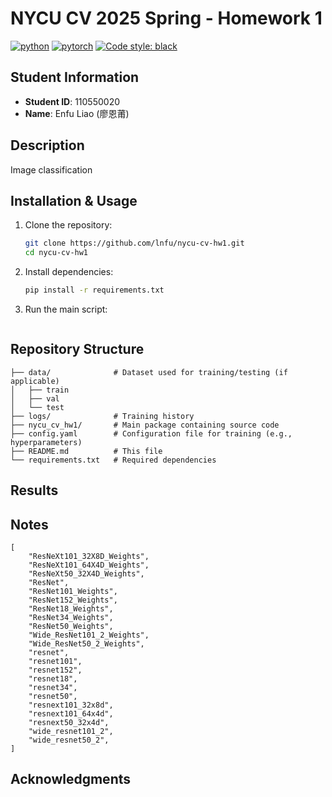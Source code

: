 # NYCU CV 2025 Spring - Homework 1

[![python](https://img.shields.io/badge/Python-3.12-3776AB.svg?style=flat&logo=python&logoColor=white)](https://www.python.org)
[![pytorch](https://img.shields.io/badge/PyTorch-2.6.0-EE4C2C.svg?style=flat&logo=pytorch)](https://pytorch.org)
[![Code style: black](https://img.shields.io/badge/code%20style-black-000000.svg)](https://github.com/psf/black)

## Student Information
- **Student ID**: 110550020  
- **Name**: Enfu Liao (廖恩莆)  

## Description

Image classification

## Installation & Usage

1. Clone the repository:
   ```sh
   git clone https://github.com/lnfu/nycu-cv-hw1.git
   cd nycu-cv-hw1
   ```
2. Install dependencies:
   ```sh
   pip install -r requirements.txt
   ```
3. Run the main script:
   ```sh
   ```

## Repository Structure

```
├── data/              # Dataset used for training/testing (if applicable)
│   ├── train
│   ├── val
│   └── test
├── logs/              # Training history
├── nycu_cv_hw1/       # Main package containing source code
├── config.yaml        # Configuration file for training (e.g., hyperparameters)
├── README.md          # This file
└── requirements.txt   # Required dependencies
```

## Results

## Notes

```
[
    "ResNeXt101_32X8D_Weights",
    "ResNeXt101_64X4D_Weights",
    "ResNeXt50_32X4D_Weights",
    "ResNet",
    "ResNet101_Weights",
    "ResNet152_Weights",
    "ResNet18_Weights",
    "ResNet34_Weights",
    "ResNet50_Weights",
    "Wide_ResNet101_2_Weights",
    "Wide_ResNet50_2_Weights",
    "resnet",
    "resnet101",
    "resnet152",
    "resnet18",
    "resnet34",
    "resnet50",
    "resnext101_32x8d",
    "resnext101_64x4d",
    "resnext50_32x4d",
    "wide_resnet101_2",
    "wide_resnet50_2",
]
```

## Acknowledgments
